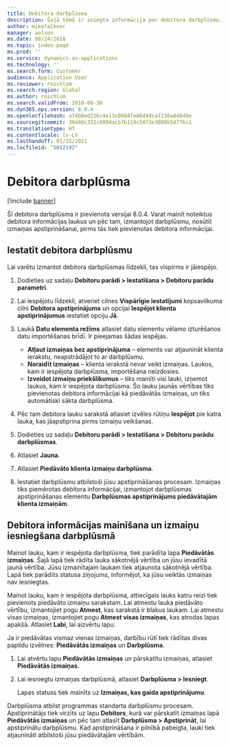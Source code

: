 ```yaml
---
title: Debitora darbplūsma
description: Šajā tēmā ir sniegta informācija par debitora darbplūsmu. Jūs maināt noteiktus debitora informācijas laukus un pēc tam, izmantojot darbplūsmu, nosūtāt izmaiņas apstiprināšanai, pirms tās tiek pievienotas debitora informācijai.
author: mikefalkner
manager: aolson
ms.date: 08/24/2018
ms.topic: index-page
ms.prod: ''
ms.service: dynamics-ax-applications
ms.technology: ''
ms.search.form: Customer
audience: Application User
ms.reviewer: roschlom
ms.search.region: Global
ms.author: roschlom
ms.search.validFrom: 2018-08-30
ms.dyn365.ops.version: 8.0.4
ms.openlocfilehash: a74b8ed226c4e13c8684fe86d4dca7236a84040e
ms.sourcegitcommit: 38d40c331c8894acb7b119c5073e3088b54776c1
ms.translationtype: HT
ms.contentlocale: lv-LV
ms.lasthandoff: 01/15/2021
ms.locfileid: "5012192"
---
```

# <a name="customer-workflow"></a>Debitora darbplūsma

[!include [banner](../includes/banner.md)]

Šī debitora darbplūsma ir pievienota versijai 8.0.4. Varat mainīt noteiktus debitora informācijas laukus un pēc tam, izmantojot darbplūsmu, nosūtīt izmaiņas apstiprināšanai, pirms tās tiek pievienotas debitora informācijai.

## <a name="set-up-the-customer-workflow"></a>Iestatīt debitora darbplūsmu

Lai varētu izmantot debitora darbplūsmas līdzekli, tas vispirms ir jāiespējo.

1. Dodieties uz sadaļu **Debitoru parādi \> Iestatīšana \> Debitoru parādu parametri**.
2. Lai iespējotu līdzekli, atveriet cilnes **Vispārīgie iestatījumi** kopsavilkuma cilni **Debitora apstiprinājums** un opcijai **Iespējot klienta apstiprinājumus** iestatiet opciju **Jā**.
3. Laukā **Datu elementa režīms** atlasiet datu elementu vēlamo izturēšanos datu importēšanas brīdī. Ir pieejamas šādas iespējas.

    - **Atļaut izmaiņas bez apstiprinājuma** – elements var atjaunināt klienta ierakstu, neapstrādājot to ar darbplūsmu.
    - **Noraidīt izmaiņas** – klienta ierakstā nevar veikt izmaiņas. Laukos, kam ir iespējota darbplūsma, importēšana neizdosies.
    - **Izveidot izmaiņu priekšlikumus** – tiks mainīti visi lauki, izņemot laukus, kam ir iespējota darbplūsma. Šo lauku jaunās vērtības tiks pievienotas debitora informācijai kā piedāvātās izmaiņas, un tiks automātiski sākta darbplūsma.

4. Pēc tam debitora lauku sarakstā atlasiet izvēles rūtiņu **Iespējot** pie katra lauka, kas jāapstiprina pirms izmaiņu veikšanas.
5. Dodieties uz sadaļu **Debitoru parādi \> Iestatīšana \> Debitoru parādu darbplūsmas**.
6. Atlasiet **Jauna**.
7. Atlasiet **Piedāvāto klienta izmaiņu darbplūsma**. 
8. Iestatiet darbplūsmu atbilstoši jūsu apstiprināšanas procesam. Izmaiņas tiks piemērotas debitora informācijai, izmantojot darbplūsmas apstiprināšanas elementu **Darbplūsmas apstiprinājums piedāvātajām klienta izmaiņām**.

## <a name="change-customer-information-and-submit-the-changes-to-the-workflow"></a>Debitora informācijas mainīšana un izmaiņu iesniegšana darbplūsmā

Mainot lauku, kam ir iespējota darbplūsma, tiek parādīta lapa **Piedāvātās izmaiņas**. Šajā lapā tiek rādīta lauka sākotnējā vērtība un jūsu ievadītā jaunā vērtība. Jūsu izmainītajam laukam tiek atjaunota sākotnējā vērtība. Lapā tiek parādīts statusa ziņojums, informējot, ka jūsu veiktās izmaiņas nav iesniegtas.

Mainot lauku, kam ir iespējota darbplūsma, attiecīgais lauks katru reizi tiek pievienots piedāvāto izmaiņu sarakstam. Lai atmestu lauka piedāvāto vērtību, izmantojiet pogu **Atmest**, kas sarakstā ir blakus laukam. Lai atmestu visas izmaiņas, izmantojiet pogu **Atmest visas izmaiņas**, kas atrodas lapas apakšā. Atlasiet **Labi**, lai aizvērtu lapu.

Ja ir piedāvātas vismaz vienas izmaiņas, darbību rūtī tiek rādītas divas papildu izvēlnes: **Piedāvātās izmaiņas** un **Darbplūsma**.

1. Lai atvērtu lapu **Piedāvātās izmaiņas** un pārskatītu izmaiņas, atlasiet **Piedāvātās izmaiņas**.
2. Lai iesniegtu izmaiņas darbplūsmā, atlasiet **Darbplūsma \> Iesniegt**.

    Lapas statuss tiek mainīts uz **Izmaiņas, kas gaida apstiprinājumu**.

Darbplūsma atbilst programmas standarta darbplūsmu procesam. Apstiprinātājs tiek virzīts uz lapu **Debitors**, kurā var pārskatīt izmaiņas lapā **Piedāvātās izmaiņas** un pēc tam atlasīt **Darbplūsma \> Apstiprināt**, lai apstiprinātu darbplūsmu. Kad apstiprināšana ir pilnībā pabeigta, lauki tiek atjaunināti atbilstoši jūsu piedāvātajām vērtībām.
